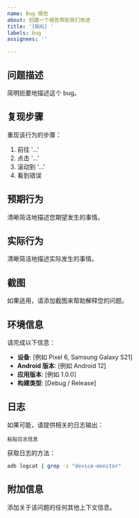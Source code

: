 ```yaml
---
name: Bug 报告
about: 创建一个报告帮助我们改进
title: '[BUG] '
labels: bug
assignees: ''

---
```


## 问题描述

简明扼要地描述这个 bug。

## 复现步骤

重现该行为的步骤：

1. 前往 '...'
2. 点击 '...'
3. 滚动到 '...'
4. 看到错误

## 预期行为

清晰简洁地描述您期望发生的事情。

## 实际行为

清晰简洁地描述实际发生的事情。

## 截图

如果适用，请添加截图来帮助解释您的问题。

## 环境信息

请完成以下信息：

- **设备**: [例如 Pixel 6, Samsung Galaxy S21]
- **Android 版本**: [例如 Android 12]
- **应用版本**: [例如 1.0.0]
- **构建类型**: [Debug / Release]

## 日志

如果可能，请提供相关的日志输出：

```
粘贴日志信息
```

获取日志的方法：
```bash
adb logcat | grep -i "device-monitor"
```

## 附加信息

添加关于该问题的任何其他上下文信息。

